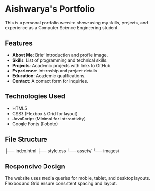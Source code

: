 # Aishwarya's Portfolio

This is a personal portfolio website showcasing my skills, projects, and experience as a Computer Science Engineering student.

## Features
- **About Me**: Brief introduction and profile image.
- **Skills**: List of programming and technical skills.
- **Projects**: Academic projects with links to GitHub.
- **Experience**: Internship and project details.
- **Education**: Academic qualifications.
- **Contact**: A contact form for inquiries.

## Technologies Used
- HTML5
- CSS3 (Flexbox & Grid for layout)
- JavaScript (Minimal for interactivity)
- Google Fonts (Roboto)
  
## File Structure
├── index.html
├── style.css
└── assets/
    └── images/
## Responsive Design
The website uses media queries for mobile, tablet, and desktop layouts.
Flexbox and Grid ensure consistent spacing and layout.

